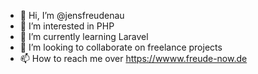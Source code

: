 - 👋 Hi, I’m @jensfreudenau
- 👀 I’m interested in PHP
- 🌱 I’m currently learning Laravel
- 💞️ I’m looking to collaborate on freelance projects
- 📫 How to reach me over https://wwww.freude-now.de

<!---
jensfreudenau/jensfreudenau is a ✨ special ✨ repository because its `README.md` (this file) appears on your GitHub profile.
You can click the Preview link to take a look at your changes.
--->
